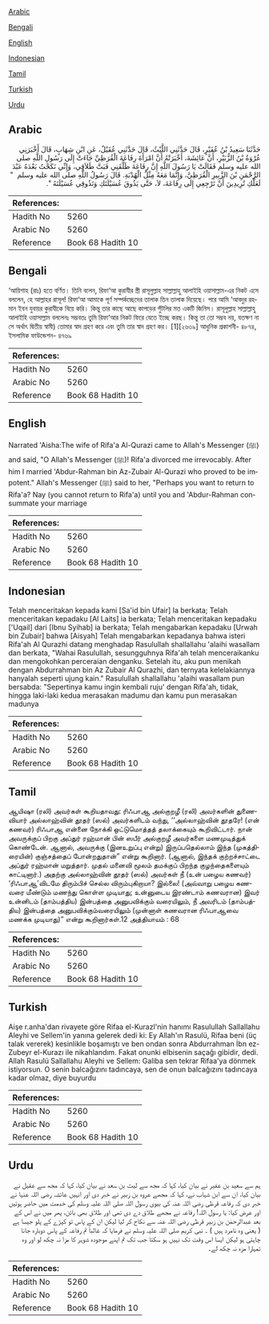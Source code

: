[Arabic](#arabic)

[Bengali](#bengali)

[English](#english)

[Indonesian](#indonesian)

[Tamil](#tamil)

[Turkish](#turkish)

[Urdu](#urdu)

## Arabic


<div dir="rtl" lang="ar" style={{fontSize:'larger',backgroundColor:'#f8f9fa',padding:20}}>
حَدَّثَنَا سَعِيدُ بْنُ عُفَيْرٍ، قَالَ حَدَّثَنِي اللَّيْثُ، قَالَ حَدَّثَنِي عُقَيْلٌ، عَنِ ابْنِ شِهَابٍ، قَالَ أَخْبَرَنِي عُرْوَةُ بْنُ الزُّبَيْرِ، أَنَّ عَائِشَةَ، أَخْبَرَتْهُ أَنَّ امْرَأَةَ رِفَاعَةَ الْقُرَظِيِّ جَاءَتْ إِلَى رَسُولِ اللَّهِ صلى الله عليه وسلم فَقَالَتْ يَا رَسُولَ اللَّهِ إِنَّ رِفَاعَةَ طَلَّقَنِي فَبَتَّ طَلاَقِي، وَإِنِّي نَكَحْتُ بَعْدَهُ عَبْدَ الرَّحْمَنِ بْنَ الزَّبِيرِ الْقُرَظِيَّ، وَإِنَّمَا مَعَهُ مِثْلُ الْهُدْبَةِ‏.‏ قَالَ رَسُولُ اللَّهِ صلى الله عليه وسلم ‏ "‏ لَعَلَّكِ تُرِيدِينَ أَنْ تَرْجِعِي إِلَى رِفَاعَةَ، لاَ، حَتَّى يَذُوقَ عُسَيْلَتَكِ وَتَذُوقِي عُسَيْلَتَهُ ‏"‏‏.‏
</div>
<div style={{backgroundColor:'#f8f9fa',padding:20, marginBottom: 10}}><table> <thead> <tr> <th>References:</th> <th></th> </tr> </thead> <tbody><tr><td>Hadith No</td><td>5260</td></tr><tr><td>Arabic No</td><td>5260</td></tr><tr><td>Reference</td><td>Book 68 Hadith 10</td></tr></tbody></table></div>

## Bengali


<div dir="ltr" lang="bn" style={{fontSize:'larger',backgroundColor:'#f8f9fa',padding:20}}>
‘আয়িশাহ (রাঃ) হতে বর্ণিত। তিনি বলেন, রিফা‘আ কুরাযীর স্ত্রী রাসূলুল্লাহ সাল্লাল্লাহু আলাইহি ওয়াসাল্লাম-এর নিকট এসে বললেন, হে আল্লাহর রাসূল! রিফা‘আ আমাকে পূর্ণ সম্পর্কচ্ছেদের তালাক তিন তালাক দিয়েছে। পরে আমি ‘আবদুর রহমান ইবন যুবায়র কুরাযীকে বিয়ে করি। কিন্তু তার কাছে আছে কাপড়ের পুঁটলির মত একটি জিনিস। রাসূলুল্লাহ সাল্লাল্লাহু আলাইহি ওয়াসাল্লাম বললেনঃ সম্ভবতঃ তুমি রিফা‘আর নিকট ফিরে যেতে ইচ্ছে করছ। কিন্তু তা তো সম্ভব নয়, যতক্ষণ না সে অর্থাৎ দ্বিতীয় স্বামী) তোমার স্বাদ গ্রহণ করে এবং তুমি তার স্বাদ গ্রহণ কর। [1][২৬৩৯] আধুনিক প্রকাশনী- ৪৮৭৪, ইসলামিক ফাউন্ডেশন- ৪৭৬৯
</div>
<div style={{backgroundColor:'#f8f9fa',padding:20, marginBottom: 10}}><table> <thead> <tr> <th>References:</th> <th></th> </tr> </thead> <tbody><tr><td>Hadith No</td><td>5260</td></tr><tr><td>Arabic No</td><td>5260</td></tr><tr><td>Reference</td><td>Book 68 Hadith 10</td></tr></tbody></table></div>

## English


<div dir="ltr" lang="en" style={{fontSize:'larger',backgroundColor:'#f8f9fa',padding:20}}>
Narrated 'Aisha:The wife of Rifa'a Al-Qurazi came to Allah's Messenger (ﷺ) and said, "O Allah's Messenger (ﷺ)! Rifa'a divorced me irrevocably. After him I married 'Abdur-Rahman bin Az-Zubair Al-Qurazi who proved to be impotent." Allah's Messenger (ﷺ) said to her, "Perhaps you want to return to Rifa'a? Nay (you cannot return to Rifa'a) until you and 'Abdur-Rahman consummate your marriage
</div>
<div style={{backgroundColor:'#f8f9fa',padding:20, marginBottom: 10}}><table> <thead> <tr> <th>References:</th> <th></th> </tr> </thead> <tbody><tr><td>Hadith No</td><td>5260</td></tr><tr><td>Arabic No</td><td>5260</td></tr><tr><td>Reference</td><td>Book 68 Hadith 10</td></tr></tbody></table></div>

## Indonesian


<div dir="ltr" lang="id" style={{fontSize:'larger',backgroundColor:'#f8f9fa',padding:20}}>
Telah menceritakan kepada kami [Sa'id bin Ufair] Ia berkata; Telah menceritakan kepadaku [Al Laits] ia berkata; Telah menceritakan kepadaku ['Uqail] dari [Ibnu Syihab] ia berkata; Telah mengabarkan kepadaku [Urwah bin Zubair] bahwa [Aisyah] Telah mengabarkan kepadanya bahwa isteri Rifa'ah Al Qurazhi datang menghadap Rasulullah shallallahu 'alaihi wasallam dan berkata, "Wahai Rasulullah, sesungguhnya Rifa'ah telah menceraikanku dan mengokohkan perceraian denganku. Setelah itu, aku pun menikah dengan Abdurrahman bin Az Zubair Al Qurazhi, dan ternyata kelelakiannya hanyalah seperti ujung kain." Rasulullah shallallahu 'alaihi wasallam pun bersabda: "Sepertinya kamu ingin kembali ruju' dengan Rifa'ah, tidak, hingga laki-laki kedua merasakan madumu dan kamu pun merasakan madunya
</div>
<div style={{backgroundColor:'#f8f9fa',padding:20, marginBottom: 10}}><table> <thead> <tr> <th>References:</th> <th></th> </tr> </thead> <tbody><tr><td>Hadith No</td><td>5260</td></tr><tr><td>Arabic No</td><td>5260</td></tr><tr><td>Reference</td><td>Book 68 Hadith 10</td></tr></tbody></table></div>

## Tamil


<div dir="ltr" lang="ta" style={{fontSize:'larger',backgroundColor:'#f8f9fa',padding:20}}>
ஆயிஷா (ரலி) அவர்கள் கூறியதாவது: ரிஃபாஆ அல்குறழீ (ரலி) அவர்களின் துணைவியார் அல்லாஹ்வின் தூதர் (ஸல்) அவர்களிடம் வந்து, ‘‘அல்லாஹ்வின் தூதரே! (என் கணவர்) ரிஃபாஆ என்னை நோக்கி ஒட்டுமொத்தத் தலாக்கையும் கூறிவிட்டார். நான் அவருக்குப் பிறகு அப்துர் ரஹ்மான் பின் ஸபீர் அல்குறழீ அவர்களை மணமுடித்துக் கொண்டேன். ஆனால், அவருக்கு (இனஉறுப்பு என்று) இருப்பதெல்லாம் இந்த (முகத்திரையின்) குஞ்சத்தைப் போன்றதுதான்” என்று கூறினார். (ஆனால், இந்தக் குற்றச்சாட்டை அப்துர் ரஹ்மான் மறுத்தார். முதல் மனைவி மூலம் தமக்குப் பிறந்த குழந்தைகளையும் காட்டினார்.) அதற்கு அல்லாஹ்வின் தூதர் (ஸல்) அவர்கள் நீ (உன் பழைய கணவர்) ‘ரிஃபாஆ’விடமே திரும்பிச் செல்ல விரும்புகிறாயா? இல்லை! (அவ்வாறு பழைய கணவரை மீண்டும் மணந்து கொள்ள முடியாது; உன்னுடைய இரண்டாம் கணவரான) இவர் உன்னிடம் (தாம்பத்திய) இன்பத்தை அனுபவிக்கும் வரையிலும், நீ அவரிடம் (தாம்பத்திய) இன்பத்தை அனுபவிக்கும்வரையிலும் (முன்னாள் கணவரான ரிஃபாஆவை மணக்க முடியாது)” என்று கூறினார்கள்.12 அத்தியாயம் : 68
</div>
<div style={{backgroundColor:'#f8f9fa',padding:20, marginBottom: 10}}><table> <thead> <tr> <th>References:</th> <th></th> </tr> </thead> <tbody><tr><td>Hadith No</td><td>5260</td></tr><tr><td>Arabic No</td><td>5260</td></tr><tr><td>Reference</td><td>Book 68 Hadith 10</td></tr></tbody></table></div>

## Turkish


<div dir="ltr" lang="tr" style={{fontSize:'larger',backgroundColor:'#f8f9fa',padding:20}}>
Aişe r.anha'dan rivayete göre Rifaa el-Kurazl'nin hanımı Rasulullah Sallallahu Aleyhi ve Sellem'in yanına gelerek dedi ki: Ey Allah'ın Rasulü, Rifaa beni (üç talak vererek) kesinlikle boşamıştı ve ben ondan sonra Abdurrahman İbn ez-Zubeyr el-Kurazı ile nikahlandım. Fakat onunki elbisenin saçağı gibidir, dedi. Allah Rasulü Sallallahu Aleyhi ve Sellem: Galiba sen tekrar Rifaa'ya dönmek istiyorsun. O senin balcağızını tadıncaya, sen de onun balcağızını tadıncaya kadar olmaz, diye buyurdu
</div>
<div style={{backgroundColor:'#f8f9fa',padding:20, marginBottom: 10}}><table> <thead> <tr> <th>References:</th> <th></th> </tr> </thead> <tbody><tr><td>Hadith No</td><td>5260</td></tr><tr><td>Arabic No</td><td>5260</td></tr><tr><td>Reference</td><td>Book 68 Hadith 10</td></tr></tbody></table></div>

## Urdu


<div dir="rtl" lang="ur" style={{fontSize:'larger',backgroundColor:'#f8f9fa',padding:20}}>
ہم سے سعید بن عفیر نے بیان کیا، کہا کہ مجھ سے لیث بن سعد نے بیان کیا، کہا کہ مجھ سے عقیل نے بیان کیا، ان سے ابن شہاب نے، کہا کہ مجھے عروہ بن زبیر نے خبر دی اور انہیں عائشہ رضی اللہ عنہا نے خبر دی کہ رفاعہ قرظی رضی اللہ عنہ کی بیوی رسول اللہ صلی اللہ علیہ وسلم کی خدمت میں حاضر ہوئیں اور عرض کیا: یا رسول اللہ! رفاعہ نے مجھے طلاق دے دی تھی اور طلاق بھی بائن، پھر میں نے اس کے بعد عبدالرحمٰن بن زبیر قرظی رضی اللہ عنہ سے نکاح کر لیا لیکن ان کے پاس تو کپڑے کے پلو جیسا ہے ( یعنی وہ نامرد ہیں ) ۔ نبی کریم صلی اللہ علیہ وسلم نے فرمایا کہ غالباً تم رفاعہ کے پاس دوبارہ جانا چاہتی ہو لیکن ایسا اس وقت تک نہیں ہو سکتا جب تک تم اپنے موجودہ شوہر کا مزا نہ چکھ لو اور وہ تمہارا مزہ نہ چکھ لے۔
</div>
<div style={{backgroundColor:'#f8f9fa',padding:20, marginBottom: 10}}><table> <thead> <tr> <th>References:</th> <th></th> </tr> </thead> <tbody><tr><td>Hadith No</td><td>5260</td></tr><tr><td>Arabic No</td><td>5260</td></tr><tr><td>Reference</td><td>Book 68 Hadith 10</td></tr></tbody></table></div>